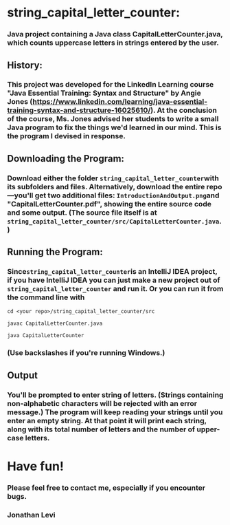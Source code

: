 # string_capital\_letter\_counter:

### Java project containing a Java class CapitalLetterCounter.java, which counts uppercase letters in strings entered by the user.

## History:

### This project was developed for the LinkedIn Learning course "Java Essential Training: Syntax and Structure" by Angie Jones (https://www.linkedin.com/learning/java-essential-training-syntax-and-structure-16025610/). At the conclusion of the course, Ms. Jones advised her students to write a small Java program to fix the things we'd learned in our mind. This is the program I devised in response.

## Downloading the Program:

### Download either the folder `string_capital_letter_counter`with its subfolders and files. Alternatively, download the entire repo—you'll get two additional files: `IntroductionAndOutput.png`and "CapitalLetterCounter.pdf", showing the entire source code and some output. (The source file itself is at `string_capital_letter_counter/src/CapitalLetterCounter.java`.)

## Running the Program:

### Since`string_capital_letter_counter`is an IntelliJ IDEA project, if you have IntelliJ IDEA you can just make a new project out of `string_capital_letter_counter` and run it. Or you can run it from the command line with

`cd <your repo>/string_capital_letter_counter/src`

`javac CapitalLetterCounter.java`

`java CapitalLetterCounter`

### (Use backslashes if you're running Windows.)


## Output

### You'll be prompted to enter string of letters. (Strings containing non-alphabetic characters will be rejected with an error message.) The program will keep reading your strings until you enter an empty string. At that point it will print each string, along with its total number of letters and the number of upper-case letters.

# Have fun!

### Please feel free to contact me, especially if you encounter bugs.

### Jonathan Levi